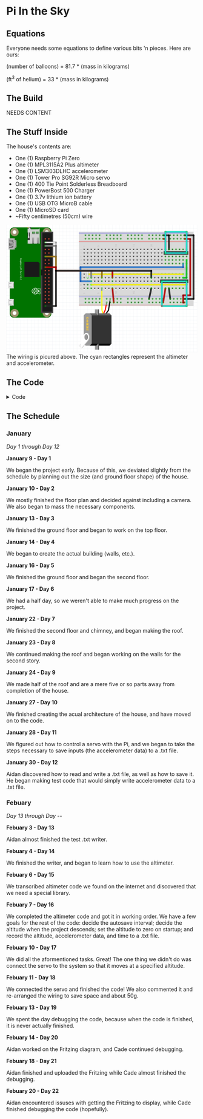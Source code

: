 # Pi In the Sky
## Equations
Everyone needs some equations to define various bits 'n pieces. Here are ours:

(number of balloons) = 81.7 * (mass in kilograms)

(ft<sup>3</sup> of helium) = 33 * (mass in kilograms)
## The Build
NEEDS CONTENT
## The Stuff Inside
The house's contents are:
* One (1) Raspberry Pi Zero
* One (1) MPL3115A2 Plus altimeter
* One (1) LSM303DLHC accelerometer
* One (1) Tower Pro SG92R Micro servo
* One (1) 400 Tie Point Solderless Breadboard
* One (1) PowerBost 500 Charger
* One (1) 3.7v lithium ion battery
* One (1) USB OTG MicroB cable
* One (1) MicroSD card
* ~Fifty centimetres (50cm) wire

![text](Fritzing-Pic-2.PNG)
The wiring is picured above. The cyan rectangles represent the altimeter and accelerometer.

## The Code
<details>
<summary>Code</summary>
<br>
    <pre>
# Aidan & Cade's UP house code

# Variables to define
autosave = 10 #                            "autosave" defines the amount of time between saves of the file
maxh = 1#                                "maxh" defines the height (in metres) at which the servo will activated
txt = '/home/pi/Documents/Engineering_4_Notebook/piinthesky/Pi_in_the_Sky_Final'+ +'.txt' # "txt" defines the name of the document used to record the data

# Libraries to import
import smbus
import time
import Adafruit_LSM303
import RPi.GPIO as GPIO

# Setup for the accelerometer, servo, and text writer
lsm303 = Adafruit_LSM303.LSM303()
GPIO.setmode(GPIO.BOARD)
GPIO.setup(11,GPIO.OUT)
p = GPIO.PWM(11, 50)
p.start(0)
f = open(str(txt),'r+')

# Allows the components to be used with measurements that can be relied upon and sets the "launch" time
time.sleep(5)
t0 = time.time()

# Get I2C bus
bus = smbus.SMBus(1)

# MPL3115A2 address, 0x60(96)
# Select control register, 0x26(38)
#		0xB9(185)	Active mode, OSR = 128, Altimeter mode
bus.write_byte_data(0x60, 0x26, 0xB9)
# MPL3115A2 address, 0x60(96)
# Select data configuration register, 0x13(19)
#		0x07(07)	Data ready event enabled for altitude, pressure, temperature
bus.write_byte_data(0x60, 0x13, 0x07)
# MPL3115A2 address, 0x60(96)
# Select control register, 0x26(38)
#		0xB9(185)	Active mode, OSR = 128, Altimeter mode
bus.write_byte_data(0x60, 0x26, 0xB9)

time.sleep(1)

# MPL3115A2 address, 0x60(96)
# Read data back from 0x00(00), 6 bytes
# status, tHeight MSB1, tHeight MSB, tHeight LSB, temp MSB, temp LSB
data = bus.read_i2c_block_data(0x60, 0x00, 6)

# Convert the data to 20-bits
tHeight = ((data[1] * 65536) + (data[2] * 256) + (data[3] & 0xF0)) / 16
altitude = tHeight / 16.0

# Sets initial altitude and prints it for debugging
a0 = altitude
print('a0: ' + str(a0) + '\n')

bus.write_byte_data(0x60, 0x26, 0x39)
time.sleep(1)
data = bus.read_i2c_block_data(0x60, 0x00, 4)

while True:
# This loop begins with an exact copy of the altimeter reading
    bus.write_byte_data(0x60, 0x26, 0xB9)
    bus.write_byte_data(0x60, 0x13, 0x07)
    bus.write_byte_data(0x60, 0x26, 0xB9)
    time.sleep(1)
    data = bus.read_i2c_block_data(0x60, 0x00, 6)
    tHeight = ((data[1] * 65536) + (data[2] * 256) + (data[3] & 0xF0)) / 16
    temp = ((data[4] * 256) + (data[5] & 0xF0)) / 16
    altitude = tHeight / 16.0
    cTemp = temp / 16.0
    fTemp = cTemp * 1.8 + 32

# Prints altitude record for debugging and sets the "delta-a", as it were, to the variable "a"
    print('altitude: ' + str(altitude))
    a = altitude - a0
    print('delta-a: ' + str(a))

# Immediately checks to see if the house has reached the max altitude
    if a >= maxh:
        p.ChangeDutyCycle(3) # Moves the servo to release balloons
        time.sleep(3)
        p.ChangeDutyCycle(0)
        p.stop()
        GPIO.cleanup() #       Turns the servo off

# MPL3115A2 address, 0x60(96)
# Select control register, 0x26(38)
#		0x39(57)	Active mode, OSR = 128, Barometer mode
    bus.write_byte_data(0x60, 0x26, 0x39)

    time.sleep(1)

# MPL3115A2 address, 0x60(96)
# Read data back from 0x00(00), 4 bytes
# status, pres MSB1, pres MSB, pres LSB
    data = bus.read_i2c_block_data(0x60, 0x00, 4)

# Convert the data to 20-bits
    pres = ((data[1] * 65536) + (data[2] * 256) + (data[3] & 0xF0)) / 16
    pressure = (pres / 4.0) / 1000.0

# Output data to screen for debugging
#    print("Pressure : %.2f kPa" %pressure)
#    print("Altitude : %.2f m" %a)
#    print("Temperature in Celsius  : %.2f C" %cTemp)
#    print("Temperature in Fahrenheit  : %.2f F" %fTemp)

# Sets the time since "launch" and converts it to hh:mm:ss format
    elapsed = -1*(int(t0) - int(time.time()))
    T = time.strftime('%H:%M:%S', time.gmtime(elapsed))

# Reads the 5accelerometer and formats the data to m/s^2
    accel, mag = lsm303.read()
    accel_x, accel_y, accel_z = accel
    mag_x, mag_y, mag_z = mag
    x = int(accel_x) * (9.81/1024)
    y = int(accel_y) * (9.81/1024)
    z = int(accel_z) * (9.81/1024)
    x = round(x, 3)
    y = round(y, 3)
    z = round(z, 3)

# Creates a special string for the accelerometer data
    accel = ('X: ' + str(x) + '; Y: ' + str(y) + '; Z: ' + str(z))

# Writes the time, altitude, and accelerometer string to the document
    f.seek(0,2)
    f.write('T+ ' + str(T) + '\n')
    f.write('     A+ ' + str(a) + 'm\n')
    f.write('     ' + str(accel) + '\n')

# If the elapsed time is a multiple of the autosave interval
    if elapsed != 0:
        if elapsed % int(autosave) == 0:
            f.close() #                               Closes (saves) document
            f = open(str(txt),'r+') # Re-opens document
</pre>
</details>

## The Schedule
### January
_Day 1 through Day 12_

__January 9 - Day 1__

We began the project early. Because of this, we deviated slightly from the schedule by planning out the size (and ground floor shape) of the house.

__January 10 - Day 2__

We mostly finished the floor plan and decided against including a camera. We also began to mass the necessary components.

__January 13 - Day 3__

We finished the ground floor and began to work on the top floor.

__January 14 - Day 4__

We began to create the actual building (walls, etc.).

__January 16 - Day 5__

We finished the ground floor and began the second floor.

__January 17 - Day 6__

We had a half day, so we weren't able to make much progress on the project.

__January 22 - Day 7__

We finished the second floor and chimney, and began making the roof.

__January 23 - Day 8__

We continued making the roof and began working on the walls for the second story.

__January 24 - Day 9__

We made half of the roof and are a mere five or so parts away from completion of the house.

__January 27 - Day 10__

We finished creating the acual architecture of the house, and have moved on to the code.

__January 28 - Day 11__

We figured out how to control a servo with the Pi, and we began to take the steps necessary to save inputs (the accelerometer data) to a .txt file.

__January 30 - Day 12__

Aidan discovered how to read and write a .txt file, as well as how to save it. He began making test code that would simply write accelerometer data to a .txt file.

### Febuary
_Day 13 through Day --_

__Febuary 3 - Day 13__

Aidan almost finished the test .txt writer.

__Febuary 4 - Day 14__

We finished the writer, and began to learn how to use the altimeter.

__Febuary 6 - Day 15__

We transcribed altimeter code we found on the internet and discovered that we need a special library.

__Febuary 7 - Day 16__

We completed the altimeter code and got it in working order. We have a few goals for the rest of the code: decide the autosave interval; decide the altitude when the project descends; set the altitude to zero on startup; and record the altitude, accelerometer data, and time to a .txt file.

__Febuary 10 - Day 17__

We did all the aformentioned tasks. Great! The one thing we didn't do was connect the servo to the system so that it moves at a specified altitude.

__Febuary 11 - Day 18__

We connected the servo and finished the code! We also commented it and re-arranged the wiring to save space and about 50g.

__Febuary 13 - Day 19__

We spent the day debugging the code, because when the code is finished, it is never actually finished.

__Febuary 14 - Day 20__

Aidan worked on the Fritzing diagram, and Cade continued debugging.

__Febuary 18 - Day 21__

Aidan finished and uploaded the Fritzing while Cade almost finished the debugging.

__Febuary 20 - Day 22__

Aidan encountered issuses with getting the Fritzing to display, while Cade finished debugging the code (hopefully).
